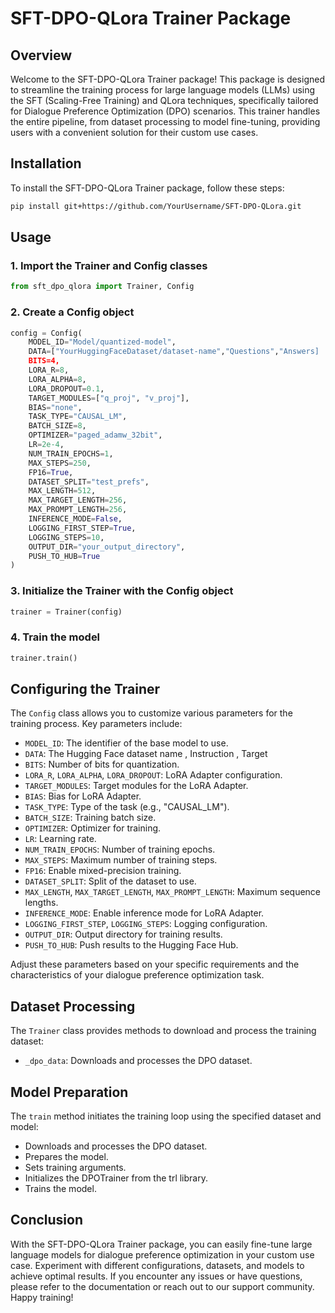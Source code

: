 # SFT-DPO-QLora Trainer Package

## Overview

Welcome to the SFT-DPO-QLora Trainer package! This package is designed to streamline the training process for large language models (LLMs) using the SFT (Scaling-Free Training) and QLora techniques, specifically tailored for Dialogue Preference Optimization (DPO) scenarios. This trainer handles the entire pipeline, from dataset processing to model fine-tuning, providing users with a convenient solution for their custom use cases.

## Installation

To install the SFT-DPO-QLora Trainer package, follow these steps:

```bash
pip install git+https://github.com/YourUsername/SFT-DPO-QLora.git
```

## Usage

### 1. Import the Trainer and Config classes

```python
from sft_dpo_qlora import Trainer, Config
```

### 2. Create a Config object

```python
config = Config(
    MODEL_ID="Model/quantized-model",
    DATA=["YourHuggingFaceDataset/dataset-name","Questions","Answers]
    BITS=4,
    LORA_R=8,
    LORA_ALPHA=8,
    LORA_DROPOUT=0.1,
    TARGET_MODULES=["q_proj", "v_proj"],
    BIAS="none",
    TASK_TYPE="CAUSAL_LM",
    BATCH_SIZE=8,
    OPTIMIZER="paged_adamw_32bit",
    LR=2e-4,
    NUM_TRAIN_EPOCHS=1,
    MAX_STEPS=250,
    FP16=True,
    DATASET_SPLIT="test_prefs",
    MAX_LENGTH=512,
    MAX_TARGET_LENGTH=256,
    MAX_PROMPT_LENGTH=256,
    INFERENCE_MODE=False,
    LOGGING_FIRST_STEP=True,
    LOGGING_STEPS=10,
    OUTPUT_DIR="your_output_directory",
    PUSH_TO_HUB=True
)
```

### 3. Initialize the Trainer with the Config object

```python
trainer = Trainer(config)
```

### 4. Train the model

```python
trainer.train()
```

## Configuring the Trainer

The `Config` class allows you to customize various parameters for the training process. Key parameters include:

- `MODEL_ID`: The identifier of the base model to use.
- `DATA`: The Hugging Face dataset name , Instruction , Target
- `BITS`: Number of bits for quantization.
- `LORA_R`, `LORA_ALPHA`, `LORA_DROPOUT`: LoRA Adapter configuration.
- `TARGET_MODULES`: Target modules for the LoRA Adapter.
- `BIAS`: Bias for LoRA Adapter.
- `TASK_TYPE`: Type of the task (e.g., "CAUSAL_LM").
- `BATCH_SIZE`: Training batch size.
- `OPTIMIZER`: Optimizer for training.
- `LR`: Learning rate.
- `NUM_TRAIN_EPOCHS`: Number of training epochs.
- `MAX_STEPS`: Maximum number of training steps.
- `FP16`: Enable mixed-precision training.
- `DATASET_SPLIT`: Split of the dataset to use.
- `MAX_LENGTH`, `MAX_TARGET_LENGTH`, `MAX_PROMPT_LENGTH`: Maximum sequence lengths.
- `INFERENCE_MODE`: Enable inference mode for LoRA Adapter.
- `LOGGING_FIRST_STEP`, `LOGGING_STEPS`: Logging configuration.
- `OUTPUT_DIR`: Output directory for training results.
- `PUSH_TO_HUB`: Push results to the Hugging Face Hub.

Adjust these parameters based on your specific requirements and the characteristics of your dialogue preference optimization task.

## Dataset Processing

The `Trainer` class provides methods to download and process the training dataset:

- `_dpo_data`: Downloads and processes the DPO dataset.

## Model Preparation

The `train` method initiates the training loop using the specified dataset and model:

- Downloads and processes the DPO dataset.
- Prepares the model.
- Sets training arguments.
- Initializes the DPOTrainer from the trl library.
- Trains the model.

## Conclusion

With the SFT-DPO-QLora Trainer package, you can easily fine-tune large language models for dialogue preference optimization in your custom use case. Experiment with different configurations, datasets, and models to achieve optimal results. If you encounter any issues or have questions, please refer to the documentation or reach out to our support community. Happy training!
